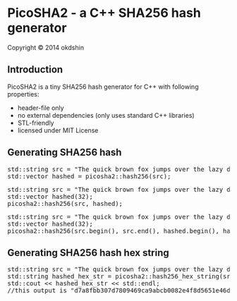 # PicoSHA2 - a C++ SHA256 hash generator

Copyright &copy; 2014 okdshin

## Introduction

PicoSHA2 is a tiny SHA256 hash generator for C++ with following properties:

- header-file only
- no external dependencies (only uses standard C++ libraries)
- STL-friendly
- licensed under MIT License

## Generating SHA256 hash

<pre>
std::string src = "The quick brown fox jumps over the lazy dog";
std::vector<unsigned char> hashed = picosha2::hash256(src);
</pre>

<pre>
std::string src = "The quick brown fox jumps over the lazy dog";
std::vector<unsigned char> hashed(32);
picosha2::hash256(src, hashed);
</pre>

<pre>
std::string src = "The quick brown fox jumps over the lazy dog";
std::vector<unsigned char> hashed(32);
picosha2::hash256(src.begin(), src.end(), hashed.begin(), hashed.end());
</pre>

## Generating SHA256 hash hex string

<pre>
std::string src = "The quick brown fox jumps over the lazy dog";
std::string hashed_hex_str = picosha2::hash256_hex_string(src);
std::cout &lt;&lt; hashed_hex_str &lt;&lt; std::endl;
//this output is "d7a8fbb307d7809469ca9abcb0082e4f8d5651e46d3cdb762d02d0bf37c9e592"
</pre>
